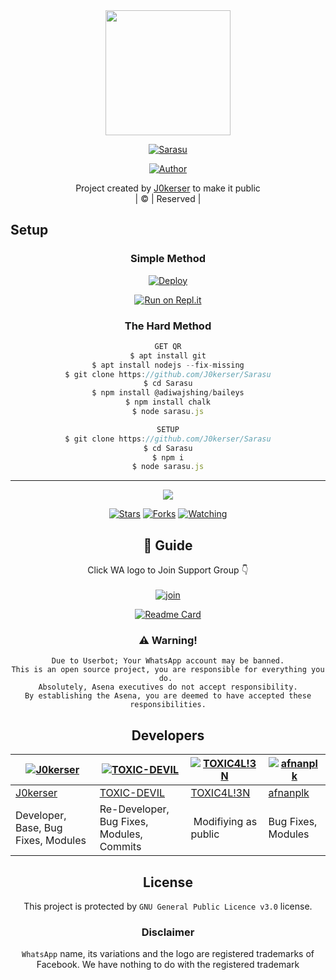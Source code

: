 
<div align="center">
  <img border-radius: 15px src="https://avatars.githubusercontent.com/u/83164448?v=4" width="200" height="200"/>
  <p align="center">
<a href="#"><img title="Sarasu" src="https://img.shields.io/badge/sarasu-green?colorA=%23ff0000&colorB=%23017e40&style=for-the-badge"></a>
</p>
  <p align="center">
<a href="https://github.com/J0kerser"><img title="Author" src="https://img.shields.io/badge/Author-J0kerser/Sarasu?color=blue&style=for-the-badge&logo=whatsapp"></a>
</p>
</div>
<p align="center">
Project created by <a href="https://github.com/J0kerser">J0kerser</a> to make it public
    <br>
       | © |
        Reserved |
    <br> 
</p>

## Setup
<div align="center">

  ### Simple Method
  
[![Deploy](https://www.herokucdn.com/deploy/button.svg)](https://heroku.com/deploy?template=https://github.com/J0kerser/Sarasu) 
  
[![Run on Repl.it](https://repl.it/badge/github/quiec/whatsAlfa)](https://replit.com/@Farhandqz/JulieMwol)
  
### The Hard Method
```js
GET QR
$ apt install git
$ apt install nodejs --fix-missing
$ git clone https://github.com/J0kerser/Sarasu
$ cd Sarasu
$ npm install @adiwajshing/baileys
$ npm install chalk
$ node sarasu.js
```
      
```js
SETUP
$ git clone https://github.com/J0kerser/Sarasu
$ cd Sarasu
$ npm i
$ node sarasu.js
```

----

  <p align="center">
  <a href="httsp://github.com/J0kerser/Sarasu">
    
<a href="https://github.com/J0kerser/followers">
<img src="https://img.shields.io/github/repo-size/J0kerser/Sarasu?color=green&label=Repo%20total%20size&style=plastic">
<p align="center">
<a href="https://github.com/J0kerser/followers"
<img title="Followers" src="https://img.shields.io/github/followers/farhan-dqz?color=blue&style=flat-square"></a>
<a href="https://github.com/J0kerser/Sarasu/stargazers/"><img title="Stars" src="https://img.shields.io/github/stars/J0kerser/Sarasu?color=blue&style=flat-square"></a>
<a href="https://github.com/J0kerser/Sarasu/network/members"><img title="Forks" src="https://img.shields.io/github/forks/J0kerser/Sarasu?color=blue&style=flat-square"></a>
<a href="https://github.com/J0kerser/Sarasu/watchers"><img title="Watching" src="https://img.shields.io/github/watchers/J0kerser/Sarasu?label=Watchers&color=blue&style=flat-square"></a>
</p>

## 📢 Guide
Click WA logo to Join Support Group 👇
    <br>
<br>
  [![join](https://github.com/Alien-alfa/PublicBot/blob/main/wlogo.svg.png)](https://chat.whatsapp.com/GrKvzehHeuo4vLOp5bwgh4)
  <div align="center">
       
  [![Readme Card](https://github-readme-stats.vercel.app/api/pin/?username=J0kerser&repo=Sarasu&theme=nightowl)](https://github.com/J0kerser/Sarasu)
  </div>
    
### ⚠️ Warning! 
```
Due to Userbot; Your WhatsApp account may be banned.
This is an open source project, you are responsible for everything you do. 
Absolutely, Asena executives do not accept responsibility.
By establishing the Asena, you are deemed to have accepted these responsibilities.
```

## Developers
  <div align="center">
    
  [![J0kerser](https://github.com/J0kerser.png?size=100)](https://github.com/J0kerser) | [![TOXIC-DEVIL](https://github.com/TOXIC-DEVIL.png?size=100)](https://github.com/TOXIC-DEVIL) |  [![TOXIC4L!3N](https://github.com/Alien-alfa.png?size=100)](https://github.com/AI-VIKI) | [![afnanplk](https://github.com/afnanplk.png?size=100)](https://github.com/afnanplk) 
----|----|----|----
[J0kerser](https://github.com/J0kerser) | [TOXIC-DEVIL](https://github.com/TOXIC-DEVIL) | [TOXIC4L!3N](https://github.com/AI-VIKI) | [afnanplk](https://github.com/afnanplk) 
Developer, Base, Bug Fixes, Modules| Re-Developer, Bug Fixes, Modules, Commits |  Modifiying  as   public | Bug Fixes, Modules 
  </div>
    


## License
This project is protected by `GNU General Public Licence v3.0` license.

### Disclaimer
`WhatsApp` name, its variations and the logo are registered trademarks of Facebook. We have nothing to do with the registered trademark
